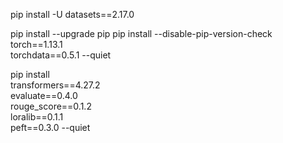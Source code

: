 pip install -U datasets==2.17.0

pip install --upgrade pip
pip install --disable-pip-version-check \
 torch==1.13.1 \
 torchdata==0.5.1 --quiet

pip install \
 transformers==4.27.2 \
 evaluate==0.4.0 \
 rouge_score==0.1.2 \
 loralib==0.1.1 \
 peft==0.3.0 --quiet
